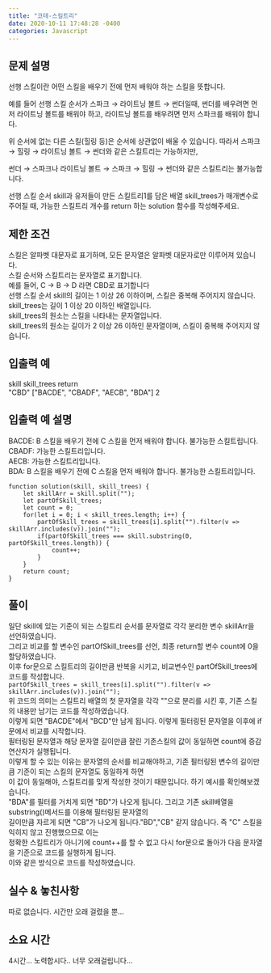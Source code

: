 ```yaml
---
title: "코테-스킬트리"
date: 2020-10-11 17:48:28 -0400
categories: Javascript
---
```


문제 설명
---
선행 스킬이란 어떤 스킬을 배우기 전에 먼저 배워야 하는 스킬을 뜻합니다. <br>

예를 들어 선행 스킬 순서가 스파크 → 라이트닝 볼트 → 썬더일때, 썬더를 배우려면 먼저 라이트닝 볼트를 배워야 하고, 라이트닝 볼트를 배우려면 먼저 스파크를 배워야 합니다.<br>

위 순서에 없는 다른 스킬(힐링 등)은 순서에 상관없이 배울 수 있습니다. 따라서 스파크 → 힐링 → 라이트닝 볼트 → 썬더와 같은 스킬트리는 가능하지만,<br>

썬더 → 스파크나 라이트닝 볼트 → 스파크 → 힐링 → 썬더와 같은 스킬트리는 불가능합니다.<br>

선행 스킬 순서 skill과 유저들이 만든 스킬트리1를 담은 배열 skill_trees가 매개변수로 주어질 때, 가능한 스킬트리 개수를 return 하는 solution 함수를 작성해주세요.<br>

제한 조건
---
스킬은 알파벳 대문자로 표기하며, 모든 문자열은 알파벳 대문자로만 이루어져 있습니다.<br>
스킬 순서와 스킬트리는 문자열로 표기합니다.<br>
예를 들어, C → B → D 라면 CBD로 표기합니다<br>
선행 스킬 순서 skill의 길이는 1 이상 26 이하이며, 스킬은 중복해 주어지지 않습니다.<br>
skill_trees는 길이 1 이상 20 이하인 배열입니다.<br>
skill_trees의 원소는 스킬을 나타내는 문자열입니다.<br>
skill_trees의 원소는 길이가 2 이상 26 이하인 문자열이며, 스킬이 중복해 주어지지 않습니다.<br>

입출력 예
---
skill	skill_trees	return<br>
"CBD"	["BACDE", "CBADF", "AECB", "BDA"]	2<br>

입출력 예 설명
---
BACDE: B 스킬을 배우기 전에 C 스킬을 먼저 배워야 합니다. 불가능한 스킬트립니다.<br>
CBADF: 가능한 스킬트리입니다.<br>
AECB: 가능한 스킬트리입니다.<br>
BDA: B 스킬을 배우기 전에 C 스킬을 먼저 배워야 합니다. 불가능한 스킬트리입니다.<br>

``` javscript
function solution(skill, skill_trees) {
    let skillArr = skill.split("");
    let partOfSkill_trees;
    let count = 0;
    for(let i = 0; i < skill_trees.length; i++) {
        partOfSkill_trees = skill_trees[i].split("").filter(v => skillArr.includes(v)).join("");
        if(partOfSkill_trees === skill.substring(0, partOfSkill_trees.length)) {
            count++;
        }
    }
    return count;
}
```

풀이
---
일단 skill에 있는 기준이 되는 스킬트리 순서를 문자열로 각각 분리한 변수 skillArr을 선언하였습니다.<br>
그리고 비교를 할 변수인 partOfSkill_trees를 선언, 최종 return할 변수 count에 0을 할당하였습니다.<br>
이후 for문으로 스킬트리의 길이만큼 반복을 시키고, 비교변수인 partOfSkill_trees에 코드를 작성합니다.<br>
```partOfSkill_trees = skill_trees[i].split("").filter(v => skillArr.includes(v)).join("");```<br>
위 코드의 의미는 스킬트리 배열의 첫 문자열을 각각 ""으로 분리를 시킨 후, 기존 스킬의 내용만 남기는 코드를 작성하였습니다.<br>
이렇게 되면 "BACDE"에서 "BCD"만 남게 됩니다. 이렇게 필터링된 문자열을 이후에 if문에서 비교를 시작합니다.<br>
필터링된 문자열과 해당 문자열 길이만큼 잘린 기존스킬의 값이 동일하면 count에 증감연산자가 실행됩니다.<br>
이렇게 할 수 있는 이유는 문자열의 순서를 비교해야하고, 기존 필터링된 변수의 길이만큼 기준이 되는 스킬의 문자열도 동일하게 하면<br>
이 값이 동일해야, 스킬트리를 맞게 작성한 것이기 때문입니다. 하기 예시를 확인해보겠습니다.<br>
"BDA"를 필터를 거치게 되면 "BD"가 나오게 됩니다. 그리고 기존 skill배열을 substring()메서드를 이용해 필터링된 문자열의<br>
길이만큼 자르게 되면 "CB"가 나오게 됩니다."BD","CB" 같지 않습니다. 즉 "C" 스킬을 익히지 않고 진행했으므로 이는<br>
정확한 스킬트리가 아니기에 count++를 할 수 없고 다시 for문으로 돌아가 다음 문자열을 기준으로 코드를 실행하게 됩니다.<br>
이와 같은 방식으로 코드를 작성하였습니다.<br>

실수 & 놓친사항
---
따로 없습니다. 시간만 오래 걸렸을 뿐...<br>

소요 시간
---
4시간... 노력합시다.. 너무 오래걸립니다...<br>
